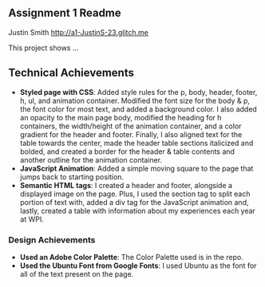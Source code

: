 Assignment 1 Readme
---

Justin Smith
http://a1-JustinS-23.glitch.me

This project shows ...

## Technical Achievements
- **Styled page with CSS**: Added style rules for the p, body, header, footer, h, ul, and animation container.
                            Modified the font size for the body & p, the font color for most text, and added a background color.
                            I also added an opacity to the main page body, modified the heading for h containers, 
                            the width/height of the animation container, and a color gradient for the header and footer. 
                            Finally, I also aligned text for the table towards the center, made the header table sections italicized and bolded, 
                            and created a border for the header & table contents and another outline for the animation container.
- **JavaScript Animation**: Added a simple moving square to the page that jumps back to starting position.
- **Semantic HTML tags**: I created a header and footer, alongside a displayed image on the page. 
                          Plus, I used the section tag to split each portion of text with, added a div tag for the JavaScript animation 
                          and, lastly, created a table with information about my experiences each year at WPI.

### Design Achievements
- **Used an Adobe Color Palette**: The Color Palette used is in the repo.
- **Used the Ubuntu Font from Google Fonts**: I used Ubuntu as the font for all of the text present on the page.
